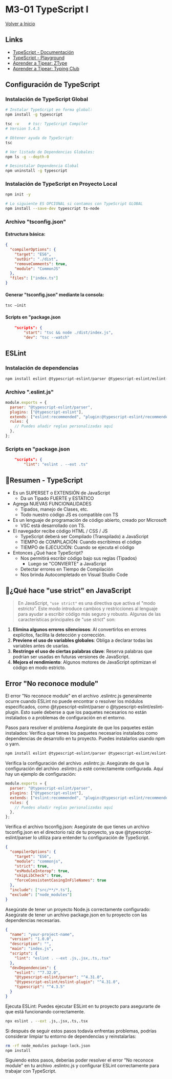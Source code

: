 # M3-01 TypeScript I

[Volver a Inicio](../README.md)

## Links

- [TypeScript - Documentación](https://www.typescriptlang.org/docs/)
- [TypeScript - Playground](https://www.typescriptlang.org/play/?#code/PTAEHUFMBsGMHsC2lQBd5oBYoCoE8AHSAZVgCcBLA1UABWgEM8BzM+AVwDsATAGiwoBnUENANQAd0gAjQRVSQAUCEmYKsTKGYUAbpGF4OY0BoadYKdJMoL+gzAzIoz3UNEiPOofEVKVqAHSKymAAmkYI7NCuqGqcANag8ABmIjQUXrFOKBJMggBcISGgoAC0oACCbvCwDKgU8JkY7p7ehCTkVDQS2E6gnPCxGcwmZqDSTgzxxWWVoASMFmgYkAAeRJTInN3ymj4d-jSCeNsMq-wuoPaOltigAKoASgAywhK7SbGQZIIz5VWCFzSeCrZagNYbChbHaxUDcCjJZLfSDbExIAgUdxkUBIursJzCFJtXydajBBCcQQ0MwAUVWDEQC0gADVHBQGNJ3KAALygABEAAkYNAMOB4GRonzFBTBPB3AERcwABS0+mM9ysygc9wASiAA)
- [Aprender a Tipear: ZType](https://zty.pe/)
- [Aprender a Tipear: Typing Club](https://www.typingclub.com/)

## Configuración de TypeScript

### Instalación de TypeScript Global

```bash
# Instalar TypeScript en forma global:
npm install -g typescript

tsc -v    # tsc: TypeScript Compiler
# Version 5.4.5

# Obtener ayuda de TypeScript:
tsc

# Ver listado de Dependencias Globales:
npm ls -g --depth-0

# Desinstalar Dependencia Global
npm uninstall -g typescript
```

### Instalación de TypeScript en Proyecto Local

```bash
npm init -y

# Lo siguiente ES OPCIONAL si contamos con TypeScript GLOBAL
npm install --save-dev typescript ts-node
```

### Archivo "tsconfig.json"

#### Estructura básica:

```json
{
  "compilerOptions": {
    "target": "ES6",
    "outDir": "./dist",
    "removeComments": true,
    "module": "CommonJS"
  },
  "files": ["index.ts"]
}
```

#### Generar "tsconfig.json" mediante la consola:

```bash
tsc –init 
```

#### Scripts en "package.json

```json
	"scripts": {
		"start": "tsc && node ./dist/index.js",
		"dev": "tsc --watch"
```

## ESLint

### Instalación de dependencias

```bash
npm install eslint @typescript-eslint/parser @typescript-eslint/eslint-plugin prettier --save-dev
```

### Archivo ".eslint.js"

```js
module.exports = {
  parser: "@typescript-eslint/parser",
  plugins: ["@typescript-eslint"],
  extends: ["eslint:recommended", "plugin:@typescript-eslint/recommended"],
  rules: {
    // Puedes añadir reglas personalizadas aquí
  },
};
```

### Scripts en "package.json

```json
	"scripts": {
		"lint": "eslint . --ext .ts"
```

## 🎯Resumen - TypeScript
- Es un SUPERSET o EXTENSIÓN de JavaScript
	- Da un Tipado FUERTE y ESTÁTICO
- Agrega NUEVAS FUNCIONALIDADES
	- Tipados, manejo de Clases, etc.
	- Todo nuestro código JS es compatible con TS
- Es un lenguaje de programación de código abierto, creado por Microsoft 
	- VSC está desarrollado con TS.
- El navegador recibe código HTML / CSS / JS
	- TypeScript deberá ser Compilado (Transpilado) a JavaScript
	- TIEMPO de COMPILACIÓN: Cuando escribimos el código
	- TIEMPO de EJECUCIÓN: Cuando se ejecuta el código
- Entonces ¿Qué hace TypeScript?
	- Nos permitirá escribir código bajo sus reglas (Tipados)
		- Luego se "CONVIERTE" a JavaScript
	- Detectar errores en Tiempo de Compilación
	- Nos brinda Autocompletado en Visual Studio Code

## 🎯¿Qué hace "use strict" en JavaScript
> En JavaScript, `"use strict"` es una directiva que activa el "modo estricto". Este modo introduce cambios y restricciones al lenguaje para ayudar a escribir código más seguro y robusto. Algunas de las características principales de "use strict" son:
1. **Elimina algunos errores silenciosos**: Al convertirlos en errores explícitos, facilita la detección y corrección.
2. **Previene el uso de variables globales**: Obliga a declarar todas las variables antes de usarlas.
3. **Restringe el uso de ciertas palabras clave**: Reserva palabras que podrían ser usadas en futuras versiones de JavaScript.
4. **Mejora el rendimiento**: Algunos motores de JavaScript optimizan el código en modo estricto.

## Error "No reconoce module"

El error "No reconoce module" en el archivo .eslintrc.js generalmente ocurre cuando ESLint no puede encontrar o resolver los módulos especificados, como @typescript-eslint/parser o @typescript-eslint/eslint-plugin. Esto suele deberse a que los paquetes necesarios no están instalados o a problemas de configuración en el entorno.

Pasos para resolver el problema
Asegúrate de que los paquetes están instalados:
Verifica que tienes los paquetes necesarios instalados como dependencias de desarrollo en tu proyecto. Puedes instalarlos usando npm o yarn.

```bash
npm install eslint @typescript-eslint/parser @typescript-eslint/eslint-plugin --save-dev
```

Verifica la configuración del archivo .eslintrc.js:
Asegúrate de que la configuración del archivo .eslintrc.js esté correctamente configurada. Aquí hay un ejemplo de configuración:

```js
module.exports = {
  parser: "@typescript-eslint/parser",
  plugins: ["@typescript-eslint"],
  extends: ["eslint:recommended", "plugin:@typescript-eslint/recommended"],
  rules: {
    // Puedes añadir reglas personalizadas aquí
  },
};
```

Verifica el archivo tsconfig.json:
Asegúrate de que tienes un archivo tsconfig.json en el directorio raíz de tu proyecto, ya que @typescript-eslint/parser lo utiliza para entender tu configuración de TypeScript.

```json
{
  "compilerOptions": {
    "target": "ES6",
    "module": "commonjs",
    "strict": true,
    "esModuleInterop": true,
    "skipLibCheck": true,
    "forceConsistentCasingInFileNames": true
  },
  "include": ["src/**/*.ts"],
  "exclude": ["node_modules"]
}
```

Asegúrate de tener un proyecto Node.js correctamente configurado:
Asegúrate de tener un archivo package.json en tu proyecto con las dependencias necesarias.

```json
{
  "name": "your-project-name",
  "version": "1.0.0",
  "description": "",
  "main": "index.js",
  "scripts": {
    "lint": "eslint . --ext .js,.jsx,.ts,.tsx"
  },
  "devDependencies": {
    "eslint": "^7.32.0",
    "@typescript-eslint/parser": "^4.31.0",
    "@typescript-eslint/eslint-plugin": "^4.31.0",
    "typescript": "^4.3.5"
  }
}
```

Ejecuta ESLint:
Puedes ejecutar ESLint en tu proyecto para asegurarte de que está funcionando correctamente.

```bash
npx eslint . --ext .js,.jsx,.ts,.tsx
```

Si después de seguir estos pasos todavía enfrentas problemas, podrías considerar limpiar tu entorno de dependencias y reinstalarlas:

```bash
rm -rf node_modules package-lock.json
npm install
```

Siguiendo estos pasos, deberías poder resolver el error "No reconoce module" en tu archivo .eslintrc.js y configurar ESLint correctamente para trabajar con TypeScript.
